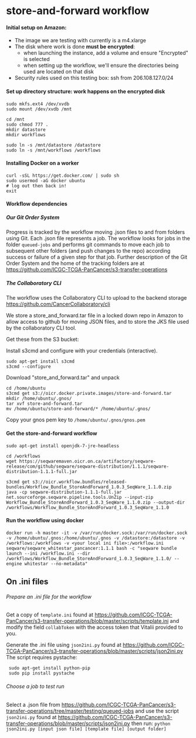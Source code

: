 # store-and-forward workflow

#### Initial setup on Amazon:
  - The image we are testing with currently is a m4.xlarge
  - The disk where work is done **must be encrypted**:
      - when launching the instance, add a volume and ensure "Encrypted" is selected
      - when setting up the workflow, we'll ensure the directories being used are located on that disk
  - Security rules used on this testing box: ssh from 206.108.127.0/24

#### Set up directory structure: work happens on the encrypted disk
```
sudo mkfs.ext4 /dev/xvdb
sudo mount /dev/xvdb /mnt

cd /mnt
sudo chmod 777 .
mkdir datastore
mkdir workflows

sudo ln -s /mnt/datastore /datastore
sudo ln -s /mnt/workflows /workflows
```  

#### Installing Docker on a worker
```
curl -sSL https://get.docker.com/ | sudo sh
sudo usermod -aG docker ubuntu
# log out then back in!
exit
```

#### Workflow dependencies
##### Our Git Order System
Progress is tracked by the workflow moving .json files to and from folders using Git. Each .json file represents a job. The workflow looks for jobs in the folder `queued-jobs` and performs git commands to move each job to subsequent other folders (and push changes to the repo) according success or failure of a given step for that job.
Further description of the Git Order System and the home of the tracking folders are at https://github.com/ICGC-TCGA-PanCancer/s3-transfer-operations

##### The Collaboratory CLI
The workflow uses the Collaboratory CLI to upload to the backend storage
https://github.com/CancerCollaboratory/cli

We store a store_and_forward.tar file in a locked down repo in Amazon to allow
access to github for moving JSON files, and to store the JKS file used by the 
collaboratory CLI tool.

Get these from the S3 bucket:

Install s3cmd and configure with your credentials (interactive).
```
sudo apt-get install s3cmd
s3cmd --configure
```
Download "store_and_forward.tar" and unpack
```
cd /home/ubuntu
s3cmd get s3://oicr.docker.private.images/store-and-forward.tar
mkdir /home/ubuntu/.gnos/
tar xvf store-and-forward.tar
mv /home/ubuntu/store-and-forward/* /home/ubuntu/.gnos/
```
Copy your gnos pem key to `/home/ubuntu/.gnos/gnos.pem`


#### Get the store-and-forward workflow
```
sudo apt-get install openjdk-7-jre-headless

cd /workflows
wget https://seqwaremaven.oicr.on.ca/artifactory/seqware-release/com/github/seqware/seqware-distribution/1.1.1/seqware-distribution-1.1.1-full.jar

s3cmd get s3://oicr.workflow.bundles/released-bundles/Workflow_Bundle_StoreAndForward_1.0.3_SeqWare_1.1.0.zip
java -cp seqware-distribution-1.1.1-full.jar net.sourceforge.seqware.pipeline.tools.UnZip --input-zip Workflow_Bundle_StoreAndForward_1.0.3_SeqWare_1.1.0.zip --output-dir /workflows/Workflow_Bundle_StoreAndForward_1.0.3_SeqWare_1.1.0
```

#### Run the workflow using docker
```
docker run -h master -it -v /var/run/docker.sock:/var/run/docker.sock -v /home/ubuntu/.gnos:/home/ubuntu/.gnos -v /datastore:/datastore -v /workflows:/workflows -v <your local ini file>:/workflow.ini seqware/seqware_whitestar_pancancer:1.1.1 bash -c "seqware bundle launch --ini /workflow.ini --dir /workflows/Workflow_Bundle_StoreAndForward_1.0.3_SeqWare_1.1.0/ --engine whitestar --no-metadata"
```

## On .ini files
###### Prepare an .ini file for the workflow
Get a copy of `template.ini` found at https://github.com/ICGC-TCGA-PanCancer/s3-transfer-operations/blob/master/scripts/template.ini and modify the field `collabToken` with the access token that Vitalii provided to you.

Generate the .ini file using `json2ini.py` found at https://github.com/ICGC-TCGA-PanCancer/s3-transfer-operations/blob/master/scripts/json2ini.py
The script requires pystache:
```
 sudo apt-get install python-pip
 sudo pip install pystache
```

###### Choose a job to test run
Select a .json file from https://github.com/ICGC-TCGA-PanCancer/s3-transfer-operations/tree/master/testing/queued-jobs
and use the script `json2ini.py` found at https://github.com/ICGC-TCGA-PanCancer/s3-transfer-operations/blob/master/scripts/json2ini.py then run:
`python json2ini.py [input json file] [template file] [output folder]`

